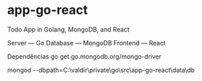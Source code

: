 # app-go-react
Todo App in Golang, MongoDB, and React

Server — Go
Database — MongoDB
Frontend — React

Dependências
go get go.mongodb.org/mongo-driver

mongod --dbpath=C:\valdir\private\go\src\app-go-react\data\db 
